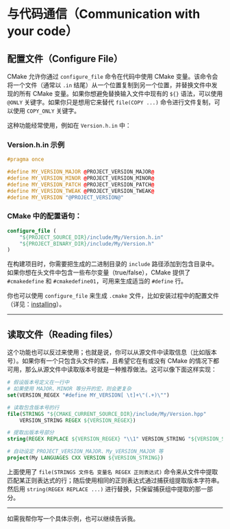 # 与代码通信（Communication with your code）

## 配置文件（Configure File）

CMake 允许你通过 `configure_file` 命令在代码中使用 CMake 变量。该命令会将一个文件（通常以 `.in` 结尾）从一个位置复制到另一个位置，并替换文件中发现的所有 CMake 变量。如果你想避免替换输入文件中现有的 `${}` 语法，可以使用 `@ONLY` 关键字。如果你只是想用它来替代 `file(COPY ...)` 命令进行文件复制，可以使用 `COPY_ONLY` 关键字。

这种功能经常使用，例如在 `Version.h.in` 中：

### Version.h.in 示例

```cpp
#pragma once

#define MY_VERSION_MAJOR @PROJECT_VERSION_MAJOR@
#define MY_VERSION_MINOR @PROJECT_VERSION_MINOR@
#define MY_VERSION_PATCH @PROJECT_VERSION_PATCH@
#define MY_VERSION_TWEAK @PROJECT_VERSION_TWEAK@
#define MY_VERSION "@PROJECT_VERSION@"
```

### CMake 中的配置语句：

```cmake
configure_file (
    "${PROJECT_SOURCE_DIR}/include/My/Version.h.in"
    "${PROJECT_BINARY_DIR}/include/My/Version.h"
)
```

在构建项目时，你需要把生成的二进制目录的 `include` 路径添加到包含目录中。如果你想在头文件中包含一些布尔变量（true/false），CMake 提供了 `#cmakedefine` 和 `#cmakedefine01`，可用来生成适当的 `#define` 行。

你也可以使用 `configure_file` 来生成 `.cmake` 文件，比如安装过程中的配置文件（详见：[installing](https://cliutils.gitlab.io/modern-cmake/chapters/install/installing.html)）。

---

## 读取文件（Reading files）

这个功能也可以反过来使用；也就是说，你可以从源文件中读取信息（比如版本号）。如果你有一个只包含头文件的库，且希望它在有或没有 CMake 的情况下都可用，那么从源文件中读取版本号就是一种推荐做法。这可以像下面这样实现：

```cmake
# 假设版本号定义在一行中
# 如果使用 MAJOR、MINOR 等分开的宏，则会更复杂
set(VERSION_REGEX "#define MY_VERSION[ \t]+\"(.+)\"")

# 读取包含版本号的行
file(STRINGS "${CMAKE_CURRENT_SOURCE_DIR}/include/My/Version.hpp"
    VERSION_STRING REGEX ${VERSION_REGEX})

# 提取出版本号部分
string(REGEX REPLACE ${VERSION_REGEX} "\\1" VERSION_STRING "${VERSION_STRING}")

# 自动设定 PROJECT_VERSION_MAJOR、My_VERSION_MAJOR 等
project(My LANGUAGES CXX VERSION ${VERSION_STRING})
```

上面使用了 `file(STRINGS 文件名 变量名 REGEX 正则表达式)` 命令来从文件中提取匹配某正则表达式的行；随后使用相同的正则表达式通过捕获组提取版本字符串。然后用 `string(REGEX REPLACE ...)` 进行替换，只保留捕获组中提取的那一部分。

---

如需我帮你写一个具体示例，也可以继续告诉我。
